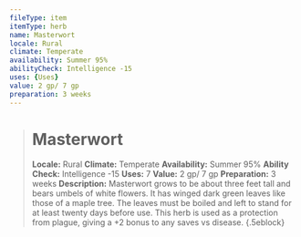 ```yaml
---
fileType: item
itemType: herb
name: Masterwort
locale: Rural
climate: Temperate
availability: Summer 95%
abilityCheck: Intelligence -15
uses: {Uses}
value: 2 gp/ 7 gp
preparation: 3 weeks
---
```

>#  Masterwort
>
> **Locale:** Rural
> **Climate:** Temperate
> **Availability:** Summer 95%
> **Ability Check:** Intelligence -15
> **Uses:** 7
> **Value:** 2 gp/ 7 gp
> **Preparation:** 3 weeks
> **Description:** Masterwort grows to be about three feet tall and bears umbels of white flowers. It has winged dark green leaves like those of a maple tree. The leaves must be boiled and left to stand for at least twenty days before use. This herb is used as a protection from plague, giving a +2 bonus to any saves vs disease.
{.5eblock}

